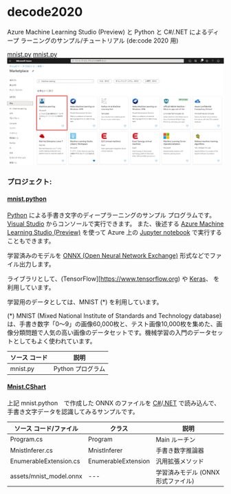 # decode2020
Azure Machine Learning Studio (Preview) と Python と C#/.NET によるディープ ラーニングのサンプル/チュートリアル (de:code 2020 用)


[mnist.py](/mnist.python/mnist.py)
[mnist.py](https://github.com/Fujiwo/decode2020/blob/master/mnist.python/mnist.py)
![Azure Portal](https://raw.githubusercontent.com/Fujiwo/decode2020/master/images/azure0001.png)



### プロジェクト:

#### [mnist.python](/mnist.python)

[Python](https://www.python.org) による手書き文字のディープラーニングのサンプル プログラムです。
[Visual Studio](https://visualstudio.microsoft.com) からコンソールで実行できます。
また、後述する [Azure Machine Learning Studio (Preview)](https://ml.azure.com) を使って Azure 上の [Jupyter notebook](https://jupyter.org) で実行することもできます。

学習済みのモデルを [ONNX (Open Neural Network Exchange)](https://onnx.ai) 形式などでファイル出力します。

ライブラリとして、(TensorFlow][https://www.tensorflow.org) や [Keras](https://keras.io)、[](https://pypi.org/project/keras2onnx/) を利用しています。

学習用のデータとしては、MNIST (*) を利用しています。

(*) MNIST (Mixed National Institute of Standards and Technology database) は、手書き数字「0〜9」の画像60,000枚と、テスト画像10,000枚を集めた、画像分類問題で人気の高い画像のデータセットです。機械学習の入門のデータセットとしてもよく使われています。

| ソース コード | 説明 |
| --- | --- |
| mnist.py | Python プログラム |

#### [Mnist.CShart](/Mnist.CSharp)

上記 mnist.python　で作成した ONNX のファイルを [C#](https://docs.microsoft.com/ja-jp/dotnet/csharp/)/[.NET](https://docs.microsoft.com/ja-jp/dotnet/) で読み込んで、手書き文字データを認識してみるサンプルです。

| ソース コード/ファイル | クラス | 説明 |
| --- | --- | --- |
| Program.cs | Program | Main ルーチン |
| MnistInferer.cs | MnistInferer | 手書き数字推論器 |
| EnumerableExtension.cs | EnumerableExtension | 汎用拡張メソッド |
| assets/mnist_model.onnx | --- | 学習済みモデル (ONNX 形式ファイル) |


